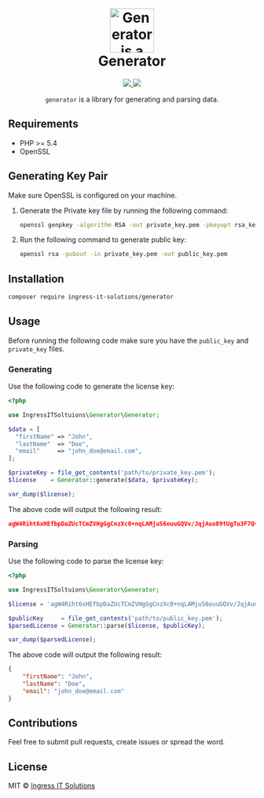 <h1 align="center">
	<img height="90" src="" alt="Generator is a library for generating and parsing Data with Private and Public Key" />
	<br> Generator
</h1>
<p align="center">
  <a href="https://codecov.io/gh/ingress-it-solutions/generator">
  <img src="https://codecov.io/gh/ingress-it-solutions/generator/branch/master/graph/badge.svg" />
</a>
  
  <a href="https://twitter.com/home?status=PHP%20License%20by%20%40ziishaned%20http%3A//github.com/ingress-it-solutions/generator">
    <img src="https://img.shields.io/badge/twitter-tweet-blue.svg?style=flat-square"/>
  </a>
  <a href="https://twitter.com/ingressit">
    
  </a>
</p>

<p align="center"><code>generator</code> is a library for generating and parsing data.</p>

## Requirements

* PHP >= 5.4
* OpenSSL

## Generating Key Pair

Make sure OpenSSL is configured on your machine.

1. Generate the Private key file by running the following command:
   ```bash
   openssl genpkey -algorithm RSA -out private_key.pem -pkeyopt rsa_keygen_bits:2048
   ```

2. Run the following command to generate public key:
   ```bash
   openssl rsa -pubout -in private_key.pem -out public_key.pem
   ```

## Installation

```bash
composer require ingress-it-solutions/generator
```

## Usage

Before running the following code make sure you have the `public_key` and `private_key` files.

### Generating

Use the following code to generate the license key:

```php
<?php

use IngressITSoltuions\Generator\Generator;

$data = [
  "firstName" => "John",
  "lastName"  => "Doe",
  "email"     => "john_doe@email.com",
];

$privateKey = file_get_contents('path/to/private_key.pem');
$license    = Generator::generate($data, $privateKey);

var_dump($license);
```

The above code will output the following result:

```json
agW4Riht6xHEfbpDaZUcTCmZVHgGgCnzXc0+nqLAMjuS6ouuGQVv/JqjAuo89tUgTu3F7Q+WProPcNm1aXdavxj3xOxTJ3e2w0NSS09sBZONxG9MzzofqvYPCnu/I1WMLgaRXiiNJcz5WtqFLFSdTgehqU5VLO+eDhfWUeZ0EJlCtCLPu19hP56/+24+/tmnh4ySLc9tV+YGLYtpmt7Gyf+h3sbMO0SJMwe+XSuuTcUsIUDg3AQUlj7c4ctwhkdYkRyyjj27U09CgpWWgU5b3sXSqZ3DFdTNaP8sIVH3Y39b7/o+Gx7WIHzngCnczK58L81LTVwnkyzSBqKUT5oq4A==
```

### Parsing

Use the following code to parse the license key:

```php
<?php

use IngressITSoltuions\Generator\Generator;

$license = 'agW4Riht6xHEfbpDaZUcTCmZVHgGgCnzXc0+nqLAMjuS6ouuGQVv/JqjAuo89tUgTu3F7Q+WProPcNm1aXdavxj3xOxTJ3e2w0NSS09sBZONxG9MzzofqvYPCnu/I1WMLgaRXiiNJcz5WtqFLFSdTgehqU5VLO+eDhfWUeZ0EJlCtCLPu19hP56/+24+/tmnh4ySLc9tV+YGLYtpmt7Gyf+h3sbMO0SJMwe+XSuuTcUsIUDg3AQUlj7c4ctwhkdYkRyyjj27U09CgpWWgU5b3sXSqZ3DFdTNaP8sIVH3Y39b7/o+Gx7WIHzngCnczK58L81LTVwnkyzSBqKUT5oq4A==';

$publicKey     = file_get_contents('path/to/public_key.pem');
$parsedLicense = Generator::parse($license, $publicKey);

var_dump($parsedLicense);
```

The above code will output the following result:

```json
{
    "firstName": "John",
    "lastName": "Doe",
    "email": "john_doe@email.com"
}
```

## Contributions

Feel free to submit pull requests, create issues or spread the word.

## License

MIT &copy; [Ingress IT Solutions](https://twitter.com/ingressit)
